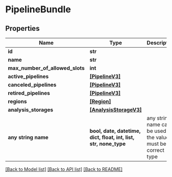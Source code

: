 # PipelineBundle


## Properties
Name | Type | Description | Notes
------------ | ------------- | ------------- | -------------
**id** | **str** |  | 
**name** | **str** |  | 
**max_number_of_allowed_slots** | **int** |  | 
**active_pipelines** | [**[PipelineV3]**](PipelineV3.md) |  | 
**canceled_pipelines** | [**[PipelineV3]**](PipelineV3.md) |  | 
**retired_pipelines** | [**[PipelineV3]**](PipelineV3.md) |  | 
**regions** | [**[Region]**](Region.md) |  | 
**analysis_storages** | [**[AnalysisStorageV3]**](AnalysisStorageV3.md) |  | 
**any string name** | **bool, date, datetime, dict, float, int, list, str, none_type** | any string name can be used but the value must be the correct type | [optional]

[[Back to Model list]](../README.md#documentation-for-models) [[Back to API list]](../README.md#documentation-for-api-endpoints) [[Back to README]](../README.md)


